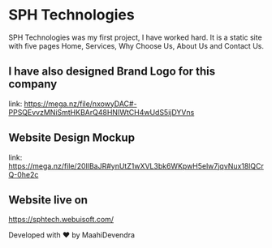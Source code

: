 # SPH Technologies
SPH Technologies was my first project, I have worked hard. It is a static site with five pages Home, Services, Why Choose Us, About Us and Contact Us.

## I have also designed Brand Logo for this company
link: https://mega.nz/file/nxowyDAC#-PPSQEvvzMNiSmtHKBArQ48HNIWtCH4wUdS5ijDYVns

## Website Design Mockup
link: https://mega.nz/file/20IlBaJR#ynUtZ1wXVL3bk6WKpwH5elw7jqvNux18lQCrQ-0he2c

## Website live on
https://sphtech.webuisoft.com/

Developed with ❤ by MaahiDevendra
